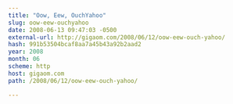 ```yaml
---
title: "Oow, Eew, OuchYahoo"
slug: oow-eew-ouchyahoo
date: 2008-06-13 09:47:03 -0500
external-url: http://gigaom.com/2008/06/12/oow-eew-ouch-yahoo/
hash: 991b53504bcaf8aa7a45b43a92b2aad2
year: 2008
month: 06
scheme: http
host: gigaom.com
path: /2008/06/12/oow-eew-ouch-yahoo/

---
```



